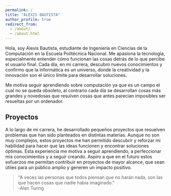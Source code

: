 ```yaml
---
permalink: /
title: "ALEXIS BAUTISTA"
author_profile: true
redirect_from:
  - /about/
  - /about.html
---
```


Hola, soy Alexis Bautista, estudiante de Ingeniería en Ciencias de la Computación en la Escuela Politécnica Nacional. Me apasiona la tecnología, especialmente entender cómo funcionan las cosas detrás de lo que percibe el usuario final. Cada día, en mi carrera, descubro nuevos conocimientos y confirmo que la informática es un universo, donde la creatividad y la innovación son el único límite para desarrollar soluciones.

Me motiva seguir aprendiendo sobre computación ya que es un campo el cual no se queda obsoleto, al contrario cada día se desarrollan cosas más grandes y novedosas que resulven cosas que antes parecian imposibles ser resueltas por un ordenador.

## Proyectos

A lo largo de mi carrera, he desarrollado pequeños proyectos que resuelven problemas que han sido planteados en distintas materias. Aunque no son muy complejos, estos proyectos me han permitido descubrir y reforzar mi habilidad para hacer que las ideas funcionen y encontrar soluciones óptimas. Esta experiencia me motiva a seguir aprendiendo, a perfeccionar mis conocimientos y a seguir creando. Aspiro a que en el futuro estos esfuerzos me permitan contribuir en proyectos de mayor alcance, que sean útiles para un público amplio y generen un impacto positivo.

> "A veces las personas que todos piensan que no harán nada, son las que hacen cosas que nadie habia imaginado."  
> -Alan Turing
